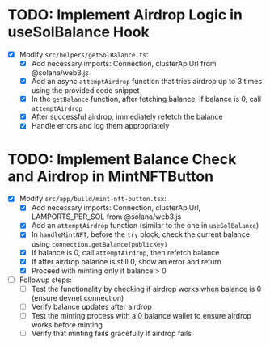 # TODO: Implement Airdrop Logic in useSolBalance Hook

- [x] Modify `src/helpers/getSolBalance.ts`:
  - [x] Add necessary imports: Connection, clusterApiUrl from @solana/web3.js
  - [x] Add an async `attemptAirdrop` function that tries airdrop up to 3 times using the provided code snippet
  - [x] In the `getBalance` function, after fetching balance, if balance is 0, call `attemptAirdrop`
  - [x] After successful airdrop, immediately refetch the balance
  - [x] Handle errors and log them appropriately

# TODO: Implement Balance Check and Airdrop in MintNFTButton

- [x] Modify `src/app/build/mint-nft-button.tsx`:
  - [x] Add necessary imports: Connection, clusterApiUrl, LAMPORTS_PER_SOL from @solana/web3.js
  - [x] Add an `attemptAirdrop` function (similar to the one in `useSolBalance`)
  - [x] In `handleMintNFT`, before the `try` block, check the current balance using `connection.getBalance(publicKey)`
  - [x] If balance is 0, call `attemptAirdrop`, then refetch balance
  - [x] If after airdrop balance is still 0, show an error and return
  - [x] Proceed with minting only if balance > 0

- [ ] Followup steps:
  - [ ] Test the functionality by checking if airdrop works when balance is 0 (ensure devnet connection)
  - [ ] Verify balance updates after airdrop
  - [ ] Test the minting process with a 0 balance wallet to ensure airdrop works before minting
  - [ ] Verify that minting fails gracefully if airdrop fails
